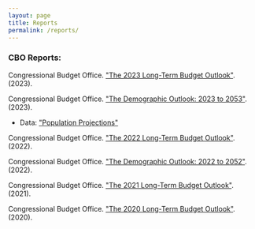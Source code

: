 ```yaml
---
layout: page
title: Reports
permalink: /reports/
---
```


### CBO Reports:

Congressional Budget Office. ["The 2023 Long-Term Budget Outlook"](https://www.cbo.gov/publication/59014). (2023).

Congressional Budget Office. ["The Demographic Outlook: 2023 to 2053"](https://www.cbo.gov/publication/58612). (2023).
 - Data: ["Population Projections"](https://www.cbo.gov/system/files/2023-01/57059-2023-01-Demographic-Projections.xlsx)

   
Congressional Budget Office. ["The 2022 Long-Term Budget Outlook"](https://www.cbo.gov/publication/57971). (2022).

Congressional Budget Office. ["The Demographic Outlook: 2022 to 2052"](https://www.cbo.gov/publication/57975). (2022).

Congressional Budget Office. ["The 2021 Long-Term Budget Outlook"](https://www.cbo.gov/publication/56977). (2021).

Congressional Budget Office. ["The 2020 Long-Term Budget Outlook"](https://www.cbo.gov/publication/56516). (2020).

